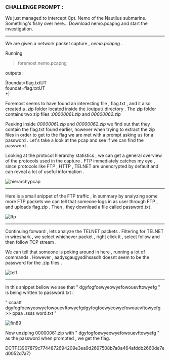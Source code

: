 ### CHALLENGE PROMPT :

We just managed to intercept Cpt. Nemo of the Nautilus submarine. Something's fishy over here...
Download nemo.pcapng and start the investigation.

----------------------------------------------------------------------------------------------------

We are given a network packet capture , *nemo.pcapng* .

Running 
  
  >foremost nemo.pcapng

outputs :

  |foundat=flag.txtUT <br/>
   foundat=flag.txtUT <br/>
 *| <br/>

Foremost seems to have found an interesting file , flag.txt , and it also created a .zip folder located
inside the /output/ directory . The zip folder contains two zip files :*00000061.zip* and *00000062.zip*

Peeking inside *00000061.zip* and *00000062.zip* we find out that they contain the flag.txt found earlier,
however when trying to extract the zip files in order to get to the flag we are met with a prompt asking
us for a password . Let's take a look at the pcap and see if we can find the password .

Looking at the protocol hierarchy statistics , we can get a general overview of the protocols used in the
capture . FTP immediately catches my eye , since protocols like FTP , HTTP , TELNET are unencrypted by
default and can reveal a lot of useful information .

![hierarchypcap](https://user-images.githubusercontent.com/73142671/104407215-c893f980-5569-11eb-87cc-cb40a91cf969.png)

---------------------------------------------------------------------------------------

Here is a small snippet of the FTP traffic , in summary by analyzing some more FTP packets we can tell that 
someone logs in as user through FTP , and uploads flag.zip . Then , they download a file called password.txt . 


![ftp](https://user-images.githubusercontent.com/73142671/104407625-b8c8e500-556a-11eb-8e70-bfef98c13dee.png)

---------------------------------------------------------------------------------------

Continuing forward , lets analyze the TELNET packets . Filtering for TELNET in wireshark , we select whichever
packet , right click it , select follow and then follow TCP stream .

We can tell that someone is poking around in here , running a lot of commands . However , aadysgaugysdihsasdh
doesnt seem to be the password for the .zip files .

![tel1](https://user-images.githubusercontent.com/73142671/104408224-448f4100-556c-11eb-8973-6abd53b0a606.png)

----------------------------------------------------------------------------------------

In this snippet bellow we see that " dgyfogfoewyeowyefowouevftowyefg " is being written to password.txt :

 " ccaatt  dgyfogfoewyeowyefowouevftowyefgdgyfogfoewyeowyefowouevftowyefg  >>  ppaa 
    .ssss	word.txt "
    
![fin89](https://user-images.githubusercontent.com/73142671/104408538-deef8480-556c-11eb-8dd1-4952c8375928.png)


Now unziping 00000061.zip with " dgyfogfoewyeowyefowouevftowyefg " as the password when prompted , we get the flag.

DCTF{3907879c7744872694209e3ea9d2697508b7a0a464afddb2660de7ed0052d7a7}

